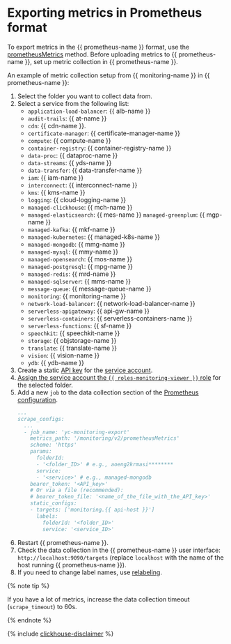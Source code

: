 # Exporting metrics in Prometheus format
To export metrics in the {{ prometheus-name }} format, use the [prometheusMetrics](../../api-ref/MetricsData/prometheusMetrics.md) method. Before uploading metrics to {{ prometheus-name }}, set up metric collection in {{ prometheus-name }}.

An example of metric collection setup from {{ monitoring-name }} in {{ prometheus-name }}:
1. Select the folder you want to collect data from.
1. Select a service from the following list:
   - `application-load-balancer`: {{ alb-name }}
   - `audit-trails`: {{ at-name }}
   - `cdn`: {{ cdn-name }}.
   - `certificate-manager`: {{ certificate-manager-name }}
   - `compute`: {{ compute-name }}
   - `container-registry`: {{ container-registry-name }}
   - `data-proc`: {{ dataproc-name }}
   - `data-streams`: {{ yds-name }}
   - `data-transfer`: {{ data-transfer-name }}
   - `iam`: {{ iam-name }}
   - `interconnect`: {{ interconnect-name }}
   - `kms`: {{ kms-name }}
   - `logging`: {{ cloud-logging-name }}
   - `managed-clickhouse`: {{ mch-name }}
   - `managed-elasticsearch`: {{ mes-name }}
    `managed-greenplum`: {{ mgp-name }}
   - `managed-kafka`: {{ mkf-name }}
   - `managed-kubernetes`: {{ managed-k8s-name }}
   - `managed-mongodb`: {{ mmg-name }}
   - `managed-mysql`: {{ mmy-name }}
   - `managed-opensearch`: {{ mos-name }}
   - `managed-postgresql`: {{ mpg-name }}
   - `managed-redis`: {{ mrd-name }}
   - `managed-sqlserver`: {{ mms-name }}
   - `message-queue`: {{ message-queue-name }}
   - `monitoring`: {{ monitoring-name }}
   - `network-load-balancer`: {{ network-load-balancer-name }}
   - `serverless-apigateway`: {{ api-gw-name }}
   - `serverless-containers`: {{ serverless-containers-name }}
   - `serverless-functions`: {{ sf-name }}
   - `speechkit`: {{ speechkit-name }}
   - `storage`: {{ objstorage-name }}
   - `translate`: {{ translate-name }}
   - `vision`: {{ vision-name }}
   - `ydb`: {{ ydb-name }}
1. Create a static [API key](../../../iam/operations/api-key/create.md) for the [service account](../../../iam/concepts/users/service-accounts).
1. [Assign the service account the `{{ roles-monitoring-viewer }}` role](../../../iam/operations/roles/grant#access-to-sa) for the selected folder.
1. Add a new `job` to the data collection section of the [Prometheus configuration](https://prometheus.io/docs/prometheus/latest/configuration/configuration).
   ```yaml
   ...
   scrape_configs:
     ...
     - job_name: 'yc-monitoring-export'
       metrics_path: '/monitoring/v2/prometheusMetrics'
       scheme: 'https'
       params:
         folderId:
         - '<folder_ID>' # e.g., aoeng2krmasi********
         service:
         - '<service>' # e.g., managed-mongodb
       bearer_token: '<API_key>'
       # Or via a file (recommended):
       # bearer_token_file: '<name_of_the_file_with_the_API_key>'
       static_configs:
       - targets: ['monitoring.{{ api-host }}']
         labels:
           folderId: '<folder_ID>'
           service: '<service_ID>'
   ```
1. Restart {{ prometheus-name }}.
1. Check the data collection in the {{ prometheus-name }} user interface: `http://localhost:9090/targets` (replace `localhost` with the name of the host running {{ prometheus-name }}).
1. If you need to change label names, use [relabeling](https://prometheus.io/docs/prometheus/latest/configuration/configuration/#relabel_config).

{% note tip %}

If you have a lot of metrics, increase the data collection timeout (`scrape_timeout`) to 60s.

{% endnote %}

{% include [clickhouse-disclaimer](../../../_includes/clickhouse-disclaimer.md) %}
